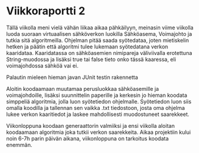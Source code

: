 # Viikkoraportti 2
Tällä viikolla meni vielä vähän liikaa aikaa pähkäilyyn, meinasin viime viikolla luoda suoraan virtuaalisen sähköverkon luokilla Sähköasema, Voimajohto ja
tutkia sitä algoritmeilla. Ohjelman pitää saada syötedataa, joten mietiskelin hetken ja päätin että algoritmi tulee lukemaan syötedatana verkon kaaridataa.
Kaaridatassa on sähköasemien nimipareja väliviivalla erotettuna String-muodossa ja lisäksi true tai false tieto onko tässä kaaressa, eli voimajohdossa sähköä vai ei. 

Palautin mieleen hieman javan JUnit testin rakennetta

Aloitin koodaamaan muutamaa perusluokkaa sähköasemille ja voimajohdoille, lisäksi suunnittelin paperille ja kerkesin jo hieman koodata simppeliä algoritmia, jolla luon syötetiedon ohjelmalle. 
Syötetiedon luon siis omalla koodilla ja tallennan sen vaikka .txt tiedostoon, josta oma ohjelma lukee verkon kaaritiedot ja laskee mahdollisesti muodostuneet saarekkeet.

Viikonloppuna koodaan generaattorin valmiiksi ja ensi viikolla aloitan koodaamaan algoritmia joka tutkii verkon saarekkeita. 
Aikaa projektiin kului noin 6-7h parin päivän aikana, viikonloppuna on tarkoitus koodata enemmän.

